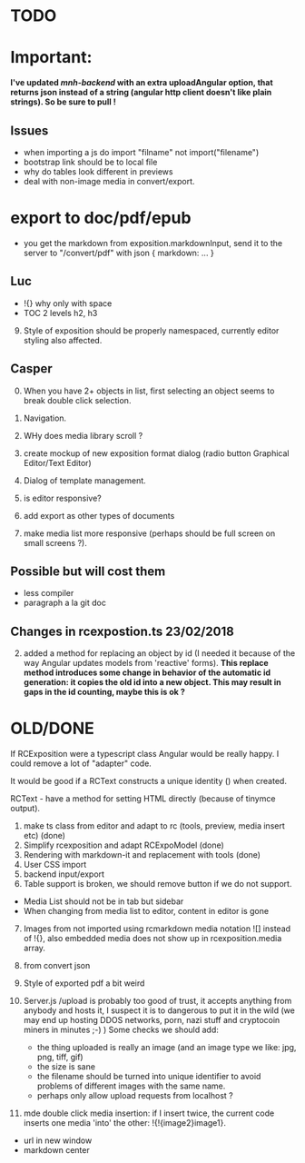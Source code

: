 # TODO

# Important:

__I've updated *mnh-backend* with an extra uploadAngular option, that returns json instead of a string (angular http client doesn't like plain strings). So be sure to pull !__

## Issues
* when importing a js do import "filname" not import("filename")
* bootstrap link should be to local file
* why do tables look different in previews
* deal with non-image media in convert/export.

# export to doc/pdf/epub
* you get the markdown from exposition.markdownInput, send it to the server to "/convert/pdf" with json { markdown: ... }


## Luc
* !{} why only with space
* TOC 2 levels h2, h3

9. Style of exposition should be properly namespaced, currently editor styling also affected.



## Casper

0. When you have 2+ objects in list, first selecting an object seems to break double click selection.

2. Navigation.
4. WHy does media library scroll ?

6. create mockup of new exposition format dialog (radio button Graphical Editor/Text Editor)
7. Dialog of template management.

4. is editor responsive?
5. add export as other types of documents
7. make media list more responsive (perhaps should be full screen on small screens ?).


## Possible but will cost them
* less compiler
* paragraph a la git doc



## Changes in rcexpostion.ts 23/02/2018

2. added a method for replacing an object by id (I needed it because of the way Angular updates models from 'reactive' forms). 
__This replace method introduces some change in behavior of the automatic id generation: it copies the old id into a new object. This may result in gaps in the id counting, maybe this is ok ?__

# OLD/DONE
If RCExposition were a typescript class Angular would be really happy.
I could remove a lot of "adapter" code.

It would be good if a RCText constructs a unique identity (<tag id="">) when created.

RCText - have a method for setting HTML directly (because of tinymce output).

1. make ts class from editor and adapt to rc (tools, preview, media insert etc) (done)
2. Simplify rcexposition and adapt RCExpoModel (done)
3. Rendering with markdown-it and replacement with tools (done)
4. User CSS import
6. backend input/export
7. Table support is broken, we should remove button if we do not support.
* Media List should not be in tab but sidebar
* When changing from media list to editor, content in editor is gone
7. Images from not imported using rcmarkdown media notation ![] instead of !{}, 
also embedded media does not show up in rcexposition.media array.

6. from convert json


8. Style of exported pdf a bit weird

6. Server.js /upload is probably too good of trust, it accepts anything from anybody and hosts it, I suspect it is to dangerous to put it in the wild (we may end up hosting DDOS networks, porn, nazi stuff and cryptocoin miners in minutes ;-) )
Some checks we should add:
	- the thing uploaded is really an image (and an image type we like: jpg, png, tiff, gif)
	- the size is sane
	- the filename should be turned into unique identifier to avoid problems of different images with the same name.
	- perhaps only allow upload requests from localhost ?

7. mde double click media insertion: if I insert twice, the current code inserts one media 'into' the other: !{!{image2}image1}.


* url in new window
* markdown center 

